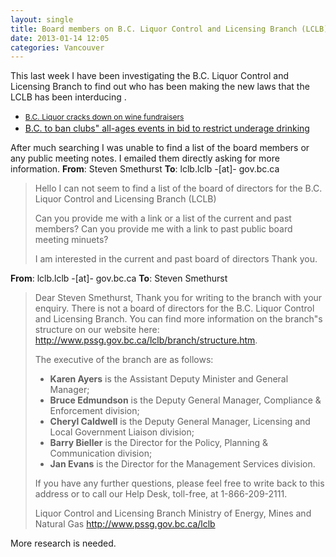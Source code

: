 ```yaml
---
layout: single
title: Board members on B.C. Liquor Control and Licensing Branch (LCLB)
date: 2013-01-14 12:05
categories: Vancouver
---
```

This last week I have been investigating the B.C. Liquor Control and Licensing Branch to find out who has been making the new laws that the LCLB has been interducing .
<ul>
	<li>
<p style="display: inline !important;"><a style="font-size: 12px; line-height: 18px;" href="http://www.cbc.ca/news/canada/british-columbia/story/2012/10/24/bc-liquor-wine-charity.html">B.C. Liquor cracks down on wine fundraisers</a></p>
</li>
	<li><a href="http://www.theglobeandmail.com/news/british-columbia/bc-to-ban-clubs-all-ages-events-in-bid-to-restrict-underage-drinking/article7028298/">B.C. to ban clubs&quot; all-ages events in bid to restrict underage drinking</a></li>
</ul>
After much searching I was unable to find a list of the board members or any public meeting notes. I emailed them directly asking for more information.
<strong>From</strong>: Steven Smethurst
<strong>To</strong>: lclb.lclb -[at]- gov.bc.ca
<blockquote>Hello
I can not seem to find a list of the board of directors for the B.C. Liquor Control and Licensing Branch (LCLB)

Can you provide me with a link or a list of the current and past members?
Can you provide me with a link to past public board meeting minuets?

I am interested in the current and past board of directors
Thank you.</blockquote>
<strong>From</strong>: lclb.lclb -[at]- gov.bc.ca
<strong>To</strong>: Steven Smethurst
<blockquote>Dear Steven Smethurst,
Thank you for writing to the branch with your enquiry. There is not a board of directors for the B.C. Liquor Control and Licensing Branch. You can find more information on the branch&quot;s structure on our website here: <a href="http://www.pssg.gov.bc.ca/lclb/branch/structure.htm">http://www.pssg.gov.bc.ca/lclb/branch/structure.htm</a>.

The executive of the branch are as follows:
<ul>
	<li><strong>Karen Ayers</strong> is the Assistant Deputy Minister and General Manager;</li>
	<li><strong>Bruce Edmundson</strong> is the Deputy General Manager, Compliance &amp; Enforcement division;</li>
	<li><strong>Cheryl Caldwell</strong> is the Deputy General Manager, Licensing and Local Government Liaison division;</li>
	<li><strong>Barry Bieller</strong> is the Director for the Policy, Planning &amp; Communication division;</li>
	<li><strong>Jan Evans</strong> is the Director for the Management Services division.</li>
</ul>
If you have any further questions, please feel free to write back to this address or to call our Help Desk, toll-free, at 1-866-209-2111.

Liquor Control and Licensing Branch
Ministry of Energy, Mines and Natural Gas
http://www.pssg.gov.bc.ca/lclb</blockquote>
More research is needed.
